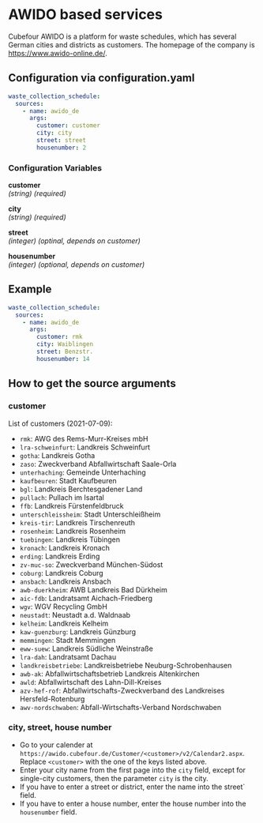 # AWIDO based services

Cubefour AWIDO is a platform for waste schedules, which has several German cities and districts as customers. The homepage of the company is https://www.awido-online.de/.

## Configuration via configuration.yaml

```yaml
waste_collection_schedule:
  sources:
    - name: awido_de
      args:
        customer: customer
        city: city
        street: street
        housenumber: 2
```

### Configuration Variables

**customer**<br>
*(string) (required)*

**city**<br>
*(string) (required)*

**street**<br>
*(integer) (optinal, depends on customer)*

**housenumber**<br>
*(integer) (optional, depends on customer)*

## Example

```yaml
waste_collection_schedule:
  sources:
    - name: awido_de
      args:
        customer: rmk
        city: Waiblingen
        street: Benzstr.
        housenumber: 14
```

## How to get the source arguments

### customer

List of customers (2021-07-09):
- `rmk`: AWG des Rems-Murr-Kreises mbH
- `lra-schweinfurt`: Landkreis Schweinfurt
- `gotha`: Landkreis Gotha
- `zaso`: Zweckverband Abfallwirtschaft Saale-Orla
- `unterhaching`: Gemeinde Unterhaching
- `kaufbeuren`: Stadt Kaufbeuren
- `bgl`: Landkreis Berchtesgadener Land
- `pullach`: Pullach im Isartal
- `ffb`: Landkreis Fürstenfeldbruck
- `unterschleissheim`: Stadt Unterschleißheim
- `kreis-tir`: Landkreis Tirschenreuth
- `rosenheim`: Landkreis Rosenheim
- `tuebingen`: Landkreis Tübingen
- `kronach`: Landkreis Kronach
- `erding`: Landkreis Erding
- `zv-muc-so`: Zweckverband München-Südost
- `coburg`: Landkreis Coburg
- `ansbach`: Landkreis Ansbach
- `awb-duerkheim`: AWB Landkreis Bad Dürkheim
- `aic-fdb`: Landratsamt Aichach-Friedberg
- `wgv`: WGV Recycling GmbH
- `neustadt`: Neustadt a.d. Waldnaab
- `kelheim`: Landkreis Kelheim
- `kaw-guenzburg`: Landkreis Günzburg
- `memmingen`: Stadt Memmingen
- `eww-suew`: Landkreis Südliche Weinstraße
- `lra-dah`: Landratsamt Dachau
- `landkreisbetriebe`: Landkreisbetriebe Neuburg-Schrobenhausen
- `awb-ak`: Abfallwirtschaftsbetrieb Landkreis Altenkirchen
- `awld`: Abfallwirtschaft des Lahn-Dill-Kreises
- `azv-hef-rof`: Abfallwirtschafts-Zweckverband des Landkreises Hersfeld-Rotenburg
- `awv-nordschwaben`: Abfall-Wirtschafts-Verband Nordschwaben

### city, street, house number

- Go to your calender at `https://awido.cubefour.de/Customer/<customer>/v2/Calendar2.aspx`. Replace `<customer>` with the one of the keys listed above.
- Enter your city name from the first page into the `city` field, except for single-city customers, then the parameter `city` is the city.
- If you have to enter a street or district, enter the name into the street` field.
- If you have to enter a house number, enter the house number into the `housenumber` field.
